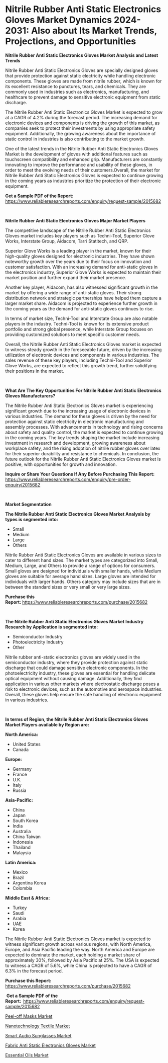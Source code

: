 <p><h1>Nitrile Rubber Anti Static Electronics Gloves Market Dynamics 2024-2031: Also about Its Market Trends, Projections, and Opportunities</h1></p><p><strong>Nitrile Rubber Anti Static Electronics Gloves Market Analysis and Latest Trends</strong></p>
<p><p>Nitrile Rubber Anti Static Electronics Gloves are specially designed gloves that provide protection against static electricity while handling electronic components. These gloves are made from nitrile rubber, which is known for its excellent resistance to punctures, tears, and chemicals. They are commonly used in industries such as electronics, manufacturing, and healthcare to prevent damage to sensitive electronic equipment from static discharge.</p><p>The Nitrile Rubber Anti Static Electronics Gloves Market is expected to grow at a CAGR of 4.2% during the forecast period. The increasing demand for electronic devices and components is driving the growth of this market, as companies seek to protect their investments by using appropriate safety equipment. Additionally, the growing awareness about the importance of static control in industries is also contributing to the market growth.</p><p>One of the latest trends in the Nitrile Rubber Anti Static Electronics Gloves Market is the development of gloves with additional features such as touchscreen compatibility and enhanced grip. Manufacturers are constantly innovating to improve the performance and usability of these gloves, in order to meet the evolving needs of their customers.Overall, the market for Nitrile Rubber Anti Static Electronics Gloves is expected to continue growing in the coming years as industries prioritize the protection of their electronic equipment.</p></p>
<p><strong>Get a Sample PDF of the Report:&nbsp;</strong> <a href="https://www.reliableresearchreports.com/enquiry/request-sample/2015682">https://www.reliableresearchreports.com/enquiry/request-sample/2015682</a></p>
<p>&nbsp;</p>
<p><strong>Nitrile Rubber Anti Static Electronics Gloves Major Market Players</strong></p>
<p><p>The competitive landscape of the Nitrile Rubber Anti Static Electronics Gloves market includes key players such as Techni-Tool, Superior Glove Works, Interstate Group, Aidacom, Tarri Statitech, and QRP. </p><p>Superior Glove Works is a leading player in the market, known for their high-quality gloves designed for electronic industries. They have shown noteworthy growth over the years due to their focus on innovation and customer satisfaction. With an increasing demand for anti-static gloves in the electronics industry, Superior Glove Works is expected to maintain their market position and further expand their market presence.</p><p>Another key player, Aidacom, has also witnessed significant growth in the market by offering a wide range of anti-static gloves. Their strong distribution network and strategic partnerships have helped them capture a larger market share. Aidacom is projected to experience further growth in the coming years as the demand for anti-static gloves continues to rise.</p><p>In terms of market size, Techni-Tool and Interstate Group are also notable players in the industry. Techni-Tool is known for its extensive product portfolio and strong global presence, while Interstate Group focuses on providing customized solutions to meet specific customer needs.</p><p>Overall, the Nitrile Rubber Anti Static Electronics Gloves market is expected to witness steady growth in the foreseeable future, driven by the increasing utilization of electronic devices and components in various industries. The sales revenue of these key players, including Techni-Tool and Superior Glove Works, are expected to reflect this growth trend, further solidifying their positions in the market.</p></p>
<p>&nbsp;</p>
<p><strong>What Are The Key Opportunities For Nitrile Rubber Anti Static Electronics Gloves Manufacturers?</strong></p>
<p><p>The Nitrile Rubber Anti Static Electronics Gloves market is experiencing significant growth due to the increasing usage of electronic devices in various industries. The demand for these gloves is driven by the need for protection against static electricity in electronic manufacturing and assembly processes. With advancements in technology and rising concerns about safety and quality control, the market is expected to continue growing in the coming years. The key trends shaping the market include increasing investment in research and development, growing awareness about workplace safety, and the rising adoption of nitrile rubber gloves over latex for their superior durability and resistance to chemicals. In conclusion, the future outlook for the Nitrile Rubber Anti Static Electronics Gloves market is positive, with opportunities for growth and innovation.</p></p>
<p><strong>Inquire or Share Your Questions If Any Before Purchasing This Report:</strong> <a href="https://www.reliableresearchreports.com/enquiry/pre-order-enquiry/2015682">https://www.reliableresearchreports.com/enquiry/pre-order-enquiry/2015682</a></p>
<p>&nbsp;</p>
<p><strong>Market Segmentation</strong></p>
<p><strong>The Nitrile Rubber Anti Static Electronics Gloves Market Analysis by types is segmented into:</strong></p>
<p><ul><li>Small</li><li>Medium</li><li>Large</li><li>Others</li></ul></p>
<p><p>Nitrile Rubber Anti Static Electronics Gloves are available in various sizes to cater to different hand sizes. The market types are categorized into Small, Medium, Large, and Others to provide a range of options for consumers. Small gloves are designed for individuals with smaller hands, while Medium gloves are suitable for average hand sizes. Large gloves are intended for individuals with larger hands. Others category may include sizes that are in between the standard sizes or very small or very large sizes.</p></p>
<p><strong>Purchase this Report:&nbsp;</strong><a href="https://www.reliableresearchreports.com/purchase/2015682">https://www.reliableresearchreports.com/purchase/2015682</a></p>
<p>&nbsp;</p>
<p><strong>The Nitrile Rubber Anti Static Electronics Gloves Market Industry Research by Application is segmented into:</strong></p>
<p><ul><li>Semiconductor Industry</li><li>Photoelectricity Industry</li><li>Other</li></ul></p>
<p><p>Nitrile rubber anti-static electronics gloves are widely used in the semiconductor industry, where they provide protection against static discharge that could damage sensitive electronic components. In the photoelectricity industry, these gloves are essential for handling delicate optical equipment without causing damage. Additionally, they find application in various other markets where electrostatic discharge poses a risk to electronic devices, such as the automotive and aerospace industries. Overall, these gloves help ensure the safe handling of electronic equipment in various industries.</p></p>
<p>&nbsp;</p>
<p><strong>In terms of Region, the Nitrile Rubber Anti Static Electronics Gloves Market Players available by Region are:</strong></p>
<p>
    <p> <strong> North America: </strong>
        <ul>
            <li>United States</li>
            <li>Canada</li>
        </ul>
        </p> 
    <p> <strong> Europe: </strong>
        <ul>
            <li>Germany</li>
            <li>France</li>
            <li>U.K.</li>
            <li>Italy</li>
            <li>Russia</li>
        </ul>
        </p> 
    <p> <strong> Asia-Pacific: </strong>
        <ul>
            <li>China</li>
            <li>Japan</li>
            <li>South Korea</li>
            <li>India</li>
            <li>Australia</li>
            <li>China Taiwan</li>
            <li>Indonesia</li>
            <li>Thailand</li>
            <li>Malaysia</li>
        </ul>
        </p> 
    <p> <strong> Latin America: </strong>
        <ul>
            <li>Mexico</li>
            <li>Brazil</li>
            <li>Argentina Korea</li>
            <li>Colombia</li>
        </ul>
        </p> 
    <p> <strong> Middle East & Africa: </strong>
        <ul>
            <li>Turkey</li>
            <li>Saudi</li>
            <li>Arabia</li>
            <li>UAE</li>
            <li>Korea</li>
        </ul>
    </p>
    </p>
<p><p>The Nitrile Rubber Anti Static Electronics Gloves market is expected to witness significant growth across various regions, with North America, Europe, and Asia Pacific leading the way. North America and Europe are expected to dominate the market, each holding a market share of approximately 30%, followed by Asia Pacific at 25%. The USA is expected to witness a CAGR of 5.6%, while China is projected to have a CAGR of 6.3% in the forecast period.</p></p>
<p><strong>Purchase this Report: </strong><a href="https://www.reliableresearchreports.com/purchase/2015682">https://www.reliableresearchreports.com/purchase/2015682</a></p>
<p>&nbsp;<strong>Get a Sample PDF of the Report:&nbsp;&nbsp;</strong><a href="https://www.reliableresearchreports.com/enquiry/request-sample/2015682">https://www.reliableresearchreports.com/enquiry/request-sample/2015682</a></p>
<p><strong></strong></p>
<p><p><a href="https://funky-papaya-cf4.notion.site/Peel-off-Masks-Market-Size-Growth-and-Forecast-from-2024-2031-6eb1a20f083d42e0b89e726409c4c79d">Peel-off Masks Market</a></p><p><a href="https://view.publitas.com/reportprime-1/nanotechnology-textile-market-size-furnishes-valuable-information-encompassing-market-share-market-trends-and-projections-spanning-from-2024-to-2031/">Nanotechnology Textile Market</a></p><p><a href="https://confirmed-shield-e13.notion.site/Smart-Audio-Sunglasses-Market-Research-Report-Forecasted-for-Period-from-2024-2031-by-Market-Type-18f80d803e4a495a8f4c20218c92c09d">Smart Audio Sunglasses Market</a></p><p><a href="https://github.com/Sherrillcrooksxa8i18ucf2m/Market-Research-Report-List-1/blob/main/fabric-anti-static-electronics-gloves-market.md">Fabric Anti Static Electronics Gloves Market</a></p><p><a href="https://view.publitas.com/reportprime-1/essential-oils-market-size-share-trends-analysis-report-by-application-regional-outlook-competitive-strategies-and-segment-forecasts-2024-2031/">Essential Oils Market</a></p></p>